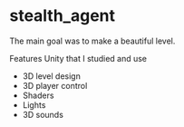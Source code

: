 # stealth_agent

The main goal was to make a beautiful level.

Features Unity that I studied and use
* 3D level design
* 3D player control
* Shaders
* Lights
* 3D sounds
